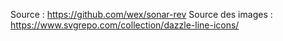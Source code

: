 Source : https://github.com/wex/sonar-rev
Source des images : https://www.svgrepo.com/collection/dazzle-line-icons/